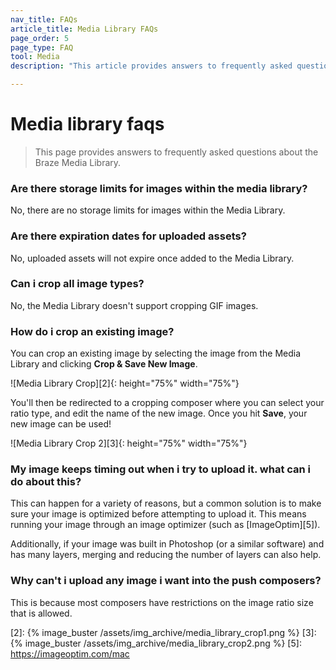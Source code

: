 ```yaml
---
nav_title: FAQs
article_title: Media Library FAQs
page_order: 5
page_type: FAQ
tool: Media
description: "This article provides answers to frequently asked questions about the Braze Media Library."

---
```


# Media library faqs

> This page provides answers to frequently asked questions about the Braze Media Library.

### Are there storage limits for images within the media library?

No, there are no storage limits for images within the Media Library.

### Are there expiration dates for uploaded assets?

No, uploaded assets will not expire once added to the Media Library.

### Can i crop all image types?

No, the Media Library doesn't support cropping GIF images.

### How do i crop an existing image?

You can crop an existing image by selecting the image from the Media Library and clicking **Crop & Save New Image**. 

![Media Library Crop][2]{: height="75%" width="75%"}

You'll then be redirected to a cropping composer where you can select your ratio type, and edit the name of the new image. Once you hit **Save**, your new image can be used!

![Media Library Crop 2][3]{: height="75%" width="75%"}

### My image keeps timing out when i try to upload it. what can i do about this?

This can happen for a variety of reasons, but a common solution is to make sure your image is optimized before attempting to upload it. This means running your image through an image optimizer (such as [ImageOptim][5]).

Additionally, if your image was built in Photoshop (or a similar software) and has many layers, merging and reducing the number of layers can also help.

### Why can't i upload any image i want into the push composers?

This is because most composers have restrictions on the image ratio size that is allowed.

[2]: {% image_buster /assets/img_archive/media_library_crop1.png %}
[3]: {% image_buster /assets/img_archive/media_library_crop2.png %}
[5]: https://imageoptim.com/mac